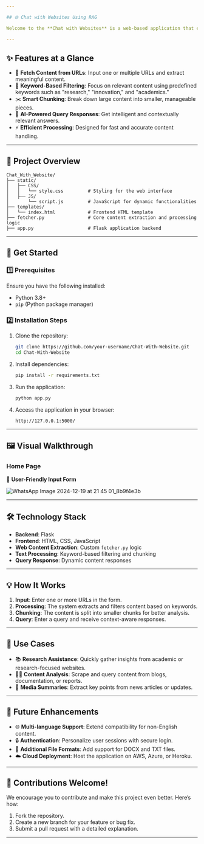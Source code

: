 ```yaml
---

## 🌐 Chat with Websites Using RAG

Welcome to the **Chat with Websites** is a web-based application that enables users to interact with and query website content seamlessly. By combining web scraping and advanced text processing, it provides meaningful insights in response to your queries.

---
```


## ✨ Features at a Glance
- 🔗 **Fetch Content from URLs**: Input one or multiple URLs and extract meaningful content.
- 🧠 **Keyword-Based Filtering**: Focus on relevant content using predefined keywords such as "research," "innovation," and "academics."
- ✂️ **Smart Chunking**: Break down large content into smaller, manageable pieces.
- 💬 **AI-Powered Query Responses**: Get intelligent and contextually relevant answers.
- ⚡ **Efficient Processing**: Designed for fast and accurate content handling.

---

## 📂 Project Overview
```plaintext
Chat_With_Website/
├── static/
│   ├── CSS/
│   │   └── style.css         # Styling for the web interface
│   ├── JS/
│       └── script.js         # JavaScript for dynamic functionalities
├── templates/
│   └── index.html            # Frontend HTML template
├── fetcher.py                # Core content extraction and processing logic
├── app.py                    # Flask application backend
```

---

## 🚀 Get Started

### 1️⃣ Prerequisites
Ensure you have the following installed:
- Python 3.8+
- `pip` (Python package manager)

### 2️⃣ Installation Steps
1. Clone the repository:
   ```bash
   git clone https://github.com/your-username/Chat-With-Website.git
   cd Chat-With-Website
   ```

2. Install dependencies:
   ```bash
   pip install -r requirements.txt
   ```

3. Run the application:
   ```bash
   python app.py
   ```

4. Access the application in your browser:
   ```
   http://127.0.0.1:5000/
   ```

---

## 🖼️ Visual Walkthrough

### Home Page
🚀 **User-Friendly Input Form**  

![WhatsApp Image 2024-12-19 at 21 45 01_8b9f4e3b](https://github.com/user-attachments/assets/4b796343-a33f-42af-bd67-bd178a627b0c)

---

## 🛠️ Technology Stack
- **Backend**: Flask
- **Frontend**: HTML, CSS, JavaScript
- **Web Content Extraction**: Custom `fetcher.py` logic
- **Text Processing**: Keyword-based filtering and chunking
- **Query Response**: Dynamic content responses

---

## 💡 How It Works
1. **Input**: Enter one or more URLs in the form.
2. **Processing**: The system extracts and filters content based on keywords.
3. **Chunking**: The content is split into smaller chunks for better analysis.
4. **Query**: Enter a query and receive context-aware responses.

---

## 🎯 Use Cases
- 📚 **Research Assistance**: Quickly gather insights from academic or research-focused websites.
- 🧑‍💻 **Content Analysis**: Scrape and query content from blogs, documentation, or reports.
- 📰 **Media Summaries**: Extract key points from news articles or updates.

---

## 🌟 Future Enhancements
- 🌐 **Multi-language Support**: Extend compatibility for non-English content.
- 🔒 **Authentication**: Personalize user sessions with secure login.
- 📘 **Additional File Formats**: Add support for DOCX and TXT files.
- ☁️ **Cloud Deployment**: Host the application on AWS, Azure, or Heroku.

---

## 🤝 Contributions Welcome!
We encourage you to contribute and make this project even better. Here’s how:
1. Fork the repository.
2. Create a new branch for your feature or bug fix.
3. Submit a pull request with a detailed explanation.

---
